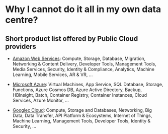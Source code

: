 # Why I cannot do it all in my own data centre?

## Short product list offered by Public Cloud providers

* [Amazon Web Services](https://aws.amazon.com/products/): Compute, Storage, Database, Migration, Networking & Content Delivery, Developer Tools, Management Tools, Media Services, Security, Identity & Compliance, Analytics, Machine Learning, Mobile Services, AR & VR, ...

* [Microsoft Azure](https://azure.microsoft.com/en-ca/services/): Virtual Machines, App Service, SQL Database, Storage, Functions, Azure Cosmos DB, Azure Active Directory, Backup, HBInsight, Batch, Container Registry, Container Instances, Cloud Services, Azure Monitor, ...

* [Googlec Cloud](https://cloud.google.com/): Compute, Storage and Databases, Networking, Big Data, Data Transfer, API Platform & Ecosystems, Internet of Things, Machine Learning, Management Tools, Developer Tools, Identity & Security, ... 